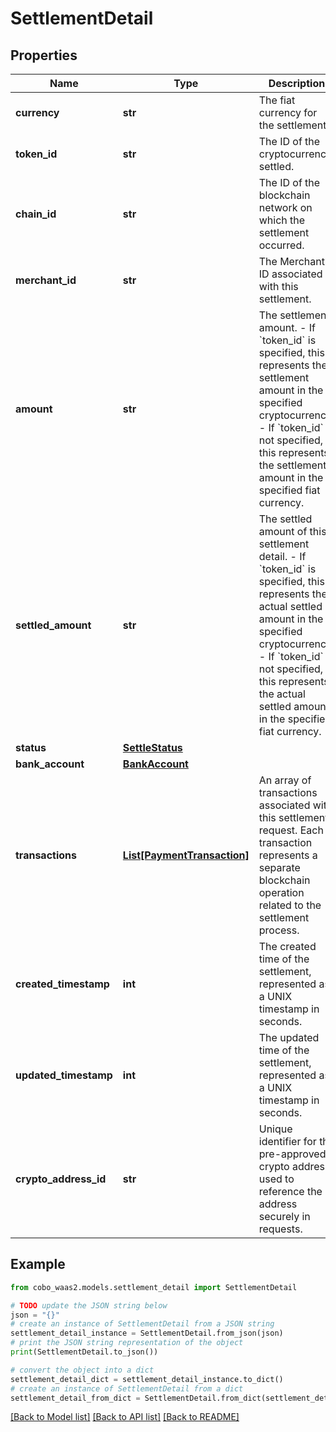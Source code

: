 # SettlementDetail


## Properties

Name | Type | Description | Notes
------------ | ------------- | ------------- | -------------
**currency** | **str** | The fiat currency for the settlement. | [optional] 
**token_id** | **str** | The ID of the cryptocurrency settled. | [optional] 
**chain_id** | **str** | The ID of the blockchain network on which the settlement occurred. | [optional] 
**merchant_id** | **str** | The Merchant ID associated with this settlement. | [optional] 
**amount** | **str** | The settlement amount.  - If &#x60;token_id&#x60; is specified, this represents the settlement amount in the specified cryptocurrency.  - If &#x60;token_id&#x60; is not specified, this represents the settlement amount in the specified fiat currency.  | [optional] 
**settled_amount** | **str** | The settled amount of this settlement detail.  - If &#x60;token_id&#x60; is specified, this represents the actual settled amount in the specified cryptocurrency.  - If &#x60;token_id&#x60; is not specified, this represents the actual settled amount in the specified fiat currency.  | [optional] 
**status** | [**SettleStatus**](SettleStatus.md) |  | [optional] 
**bank_account** | [**BankAccount**](BankAccount.md) |  | [optional] 
**transactions** | [**List[PaymentTransaction]**](PaymentTransaction.md) | An array of transactions associated with this settlement request. Each transaction represents a separate blockchain operation related to the settlement process. | [optional] 
**created_timestamp** | **int** | The created time of the settlement, represented as a UNIX timestamp in seconds. | [optional] 
**updated_timestamp** | **int** | The updated time of the settlement, represented as a UNIX timestamp in seconds. | [optional] 
**crypto_address_id** | **str** | Unique identifier for the pre-approved crypto address, used to reference the address securely in requests. | [optional] 

## Example

```python
from cobo_waas2.models.settlement_detail import SettlementDetail

# TODO update the JSON string below
json = "{}"
# create an instance of SettlementDetail from a JSON string
settlement_detail_instance = SettlementDetail.from_json(json)
# print the JSON string representation of the object
print(SettlementDetail.to_json())

# convert the object into a dict
settlement_detail_dict = settlement_detail_instance.to_dict()
# create an instance of SettlementDetail from a dict
settlement_detail_from_dict = SettlementDetail.from_dict(settlement_detail_dict)
```
[[Back to Model list]](../README.md#documentation-for-models) [[Back to API list]](../README.md#documentation-for-api-endpoints) [[Back to README]](../README.md)


